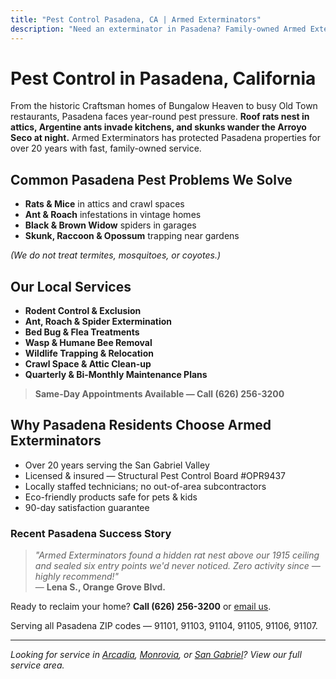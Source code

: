 ```yaml
---
title: "Pest Control Pasadena, CA | Armed Exterminators"
description: "Need an exterminator in Pasadena? Family-owned Armed Exterminators removes rats, ants, roaches, spiders & wildlife. Call (626) 256-3200."
---
```


# Pest Control in **Pasadena, California**

From the historic Craftsman homes of Bungalow Heaven to busy Old Town restaurants, Pasadena faces year-round pest pressure. **Roof rats nest in attics, Argentine ants invade kitchens, and skunks wander the Arroyo Seco at night.** Armed Exterminators has protected Pasadena properties for over 20 years with fast, family-owned service.

## Common Pasadena Pest Problems We Solve

- **Rats & Mice** in attics and crawl spaces
- **Ant & Roach** infestations in vintage homes
- **Black & Brown Widow** spiders in garages
- **Skunk, Raccoon & Opossum** trapping near gardens

*(We do not treat termites, mosquitoes, or coyotes.)*

## Our Local Services

* **Rodent Control & Exclusion**  
* **Ant, Roach & Spider Extermination**  
* **Bed Bug & Flea Treatments**  
* **Wasp & Humane Bee Removal**  
* **Wildlife Trapping & Relocation**  
* **Crawl Space & Attic Clean-up**  
* **Quarterly & Bi-Monthly Maintenance Plans**

> **Same-Day Appointments Available — Call (626) 256-3200**

## Why Pasadena Residents Choose Armed Exterminators

* Over 20 years serving the San Gabriel Valley  
* Licensed & insured — Structural Pest Control Board #OPR9437  
* Locally staffed technicians; no out-of-area subcontractors  
* Eco-friendly products safe for pets & kids  
* 90-day satisfaction guarantee

### Recent Pasadena Success Story

> *"Armed Exterminators found a hidden rat nest above our 1915 ceiling and sealed six entry points we'd never noticed. Zero activity since — highly recommend!"*  
> — **Lena S., Orange Grove Blvd.**

Ready to reclaim your home? **Call (626) 256-3200** or [email us](mailto:armedex@sbcglobal.net).  

Serving all Pasadena ZIP codes — 91101, 91103, 91104, 91105, 91106, 91107.

---

*Looking for service in [Arcadia](/locations/arcadia/), [Monrovia](/locations/monrovia/), or [San Gabriel](/locations/san-gabriel/)? View our full service area.*